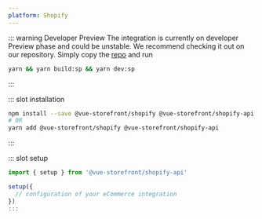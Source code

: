 ```yaml
---
platform: Shopify
---
```


::: warning Developer Preview 
The integration is currently on developer Preview phase and could be unstable. We recommend checking it out on our repository. 
Simply copy the [repo](https://github.com/DivanteLtd/vue-storefront) and run
```bash
yarn && yarn build:sp && yarn dev:sp
```
:::

<IncludeContent content-key="getting-started" />

<!-- Installation command -->
::: slot installation
```bash
npm install --save @vue-storefront/shopify @vue-storefront/shopify-api
# OR
yarn add @vue-storefront/shopify @vue-storefront/shopify-api
```
:::

::: slot setup
```js
import { setup } from '@vue-storefront/shopify-api'

setup({
  // configuration of your eCommerce integration
})
:::

